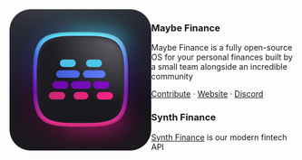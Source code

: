 <img src="./maybe-logo.png" align="left" width="250"/>

### Maybe Finance

Maybe Finance is a fully open-source OS for your personal finances built by a small team alongside an incredible community 

<a href="https://github.com/maybe-finance/maybe">Contribute</a> ·
<a href="https://maybefinance.com">Website</a>  ·
<a href="https://link.maybe.co/discord">Discord</a>

### Synth Finance

[Synth Finance](https://synthfinance.com/) is our modern fintech API
